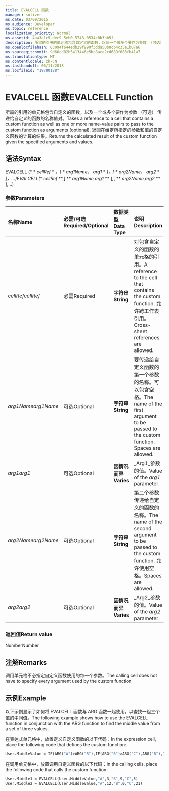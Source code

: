 ```yaml
---
title: EVALCELL 函数
manager: soliver
ms.date: 03/09/2015
ms.audience: Developer
ms.topic: reference
localization_priority: Normal
ms.assetid: 4aa3a1c9-dec9-5eb0-5743-0534c0b3bb5f
description: 所需的引用的单元格包含自定义的函数，以及一个或多个要作为参数 （可选） 传递给自定义的函数的名称值对。 返回在给定所指定的参数和值的自定义函数的计算的结果。
ms.openlocfilehash: 03094f644edb29f990f3dda50b0cb4c35e1b07a6
ms.sourcegitcommit: 9d60cd82b5413446e5bc8ace2cd689f683fb41a7
ms.translationtype: MT
ms.contentlocale: zh-CN
ms.lasthandoff: 06/11/2018
ms.locfileid: "19780188"
---
```

# <a name="evalcell-function"></a><span data-ttu-id="ee875-104">EVALCELL 函数</span><span class="sxs-lookup"><span data-stu-id="ee875-104">EVALCELL Function</span></span>

<span data-ttu-id="ee875-105">所需的引用的单元格包含自定义的函数，以及一个或多个要作为参数 （可选） 传递给自定义的函数的名称值对。</span><span class="sxs-lookup"><span data-stu-id="ee875-105">Takes a reference to a cell that contains a custom function as well as one or more name-value pairs to pass to the custom function as arguments (optional).</span></span> <span data-ttu-id="ee875-106">返回在给定所指定的参数和值的自定义函数的计算的结果。</span><span class="sxs-lookup"><span data-stu-id="ee875-106">Returns the calculated result of the custom function given the specified arguments and values.</span></span>
  
## <a name="syntax"></a><span data-ttu-id="ee875-107">语法</span><span class="sxs-lookup"><span data-stu-id="ee875-107">Syntax</span></span>

<span data-ttu-id="ee875-108">EVALCELL (* * *cellRef* * *，[* * *arg1Name、 arg1* * *]，[* * *arg2Name、 arg2* * *]，...)</span><span class="sxs-lookup"><span data-stu-id="ee875-108">EVALCELL(** *cellRef* **,[ ** *arg1Name,arg1* ** ],[ ** *arg2Name,arg2* ** ],…)</span></span> 
  
### <a name="parameters"></a><span data-ttu-id="ee875-109">参数</span><span class="sxs-lookup"><span data-stu-id="ee875-109">Parameters</span></span>

|<span data-ttu-id="ee875-110">**名称**</span><span class="sxs-lookup"><span data-stu-id="ee875-110">**Name**</span></span>|<span data-ttu-id="ee875-111">**必需/可选**</span><span class="sxs-lookup"><span data-stu-id="ee875-111">**Required/Optional**</span></span>|<span data-ttu-id="ee875-112">**数据类型**</span><span class="sxs-lookup"><span data-stu-id="ee875-112">**Data Type**</span></span>|<span data-ttu-id="ee875-113">**说明**</span><span class="sxs-lookup"><span data-stu-id="ee875-113">**Description**</span></span>|
|:-----|:-----|:-----|:-----|
| <span data-ttu-id="ee875-114">_cellRef_</span><span class="sxs-lookup"><span data-stu-id="ee875-114">_cellRef_</span></span> <br/> |<span data-ttu-id="ee875-115">必需</span><span class="sxs-lookup"><span data-stu-id="ee875-115">Required</span></span>  <br/> |<span data-ttu-id="ee875-116">**字符串**</span><span class="sxs-lookup"><span data-stu-id="ee875-116">**String**</span></span> <br/> |<span data-ttu-id="ee875-117">对包含自定义的函数的单元格的引用。</span><span class="sxs-lookup"><span data-stu-id="ee875-117">A reference to the cell that contains the custom function.</span></span> <span data-ttu-id="ee875-118">允许跨工作表引用。</span><span class="sxs-lookup"><span data-stu-id="ee875-118">Cross-sheet references are allowed.</span></span>  <br/> |
| <span data-ttu-id="ee875-119">_arg1Name_</span><span class="sxs-lookup"><span data-stu-id="ee875-119">_arg1Name_</span></span> <br/> |<span data-ttu-id="ee875-120">可选</span><span class="sxs-lookup"><span data-stu-id="ee875-120">Optional</span></span>  <br/> |<span data-ttu-id="ee875-121">**字符串**</span><span class="sxs-lookup"><span data-stu-id="ee875-121">**String**</span></span> <br/> |<span data-ttu-id="ee875-p104">要传递给自定义函数的第一个参数的名称。可以包含空格。</span><span class="sxs-lookup"><span data-stu-id="ee875-p104">The name of the first argument to be passed to the custom function. Spaces are allowed.</span></span>  <br/> |
| <span data-ttu-id="ee875-124">_arg1_</span><span class="sxs-lookup"><span data-stu-id="ee875-124">_arg1_</span></span> <br/> |<span data-ttu-id="ee875-125">可选</span><span class="sxs-lookup"><span data-stu-id="ee875-125">Optional</span></span>  <br/> |<span data-ttu-id="ee875-126">**因情况而异**</span><span class="sxs-lookup"><span data-stu-id="ee875-126">**Varies**</span></span> <br/> |<span data-ttu-id="ee875-127">_Arg1_参数的值。</span><span class="sxs-lookup"><span data-stu-id="ee875-127">Value of the  _arg1_ parameter.</span></span>  <br/> |
| <span data-ttu-id="ee875-128">_arg2Name_</span><span class="sxs-lookup"><span data-stu-id="ee875-128">_arg2Name_</span></span> <br/> |<span data-ttu-id="ee875-129">可选</span><span class="sxs-lookup"><span data-stu-id="ee875-129">Optional</span></span>  <br/> |<span data-ttu-id="ee875-130">**字符串**</span><span class="sxs-lookup"><span data-stu-id="ee875-130">**String**</span></span> <br/> |<span data-ttu-id="ee875-131">第二个参数传递给自定义的函数的名称。</span><span class="sxs-lookup"><span data-stu-id="ee875-131">The name of the second argument to be passed to the custom function.</span></span> <span data-ttu-id="ee875-132">允许使用空格。</span><span class="sxs-lookup"><span data-stu-id="ee875-132">Spaces are allowed.</span></span>  <br/> |
| <span data-ttu-id="ee875-133">_arg2_</span><span class="sxs-lookup"><span data-stu-id="ee875-133">_arg2_</span></span> <br/> |<span data-ttu-id="ee875-134">可选</span><span class="sxs-lookup"><span data-stu-id="ee875-134">Optional</span></span>  <br/> |<span data-ttu-id="ee875-135">**因情况而异**</span><span class="sxs-lookup"><span data-stu-id="ee875-135">**Varies**</span></span> <br/> |<span data-ttu-id="ee875-136">_Arg2_参数的值。</span><span class="sxs-lookup"><span data-stu-id="ee875-136">Value of the  _arg2_ parameter.</span></span>  <br/> |
   
### <a name="return-value"></a><span data-ttu-id="ee875-137">返回值</span><span class="sxs-lookup"><span data-stu-id="ee875-137">Return value</span></span>

<span data-ttu-id="ee875-138">Number</span><span class="sxs-lookup"><span data-stu-id="ee875-138">Number</span></span>
  
## <a name="remarks"></a><span data-ttu-id="ee875-139">注解</span><span class="sxs-lookup"><span data-stu-id="ee875-139">Remarks</span></span>

<span data-ttu-id="ee875-140">调用单元格不必指定自定义函数使用的每一个参数。</span><span class="sxs-lookup"><span data-stu-id="ee875-140">The calling cell does not have to specify every argument used by the custom function.</span></span> 
  
## <a name="example"></a><span data-ttu-id="ee875-141">示例</span><span class="sxs-lookup"><span data-stu-id="ee875-141">Example</span></span>

<span data-ttu-id="ee875-142">以下示例显示了如何将 EVALCELL 函数与 ARG 函数一起使用，以查找一组三个值的中间值。</span><span class="sxs-lookup"><span data-stu-id="ee875-142">The following example shows how to use the EVALCELL function in conjunction with the ARG function to find the middle value from a set of three values.</span></span> 
  
<span data-ttu-id="ee875-143">在表达式单元格中，放置定义自定义函数的以下代码：</span><span class="sxs-lookup"><span data-stu-id="ee875-143">In the expression cell, place the following code that defines the custom function:</span></span> 
  
```vb
User.MiddleValue = IF(ARG("A")>ARG("B"),IF(ARG("B")>ARG("C"),ARG("B"),IF(ARG("A")>ARG("C"),ARG("C"),ARG("A"))),IF(ARG("A")>ARG("C"),ARG("A"),IF(ARG("B")>ARG("C"),ARG("C"),ARG("B"))))
```

<span data-ttu-id="ee875-144">在调用单元格中，放置调用自定义函数的以下代码：</span><span class="sxs-lookup"><span data-stu-id="ee875-144">In the calling cells, place the following code that calls the custom function:</span></span>
  
```vb
User.Middle1 = EVALCELL(User.MiddleValue,"A",3,"B",9,"C",5) 
User.Middle2 = EVALCELL(User.MiddleValue,"A",12,"B",0,"C",21) 

```



